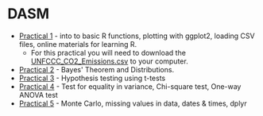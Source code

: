 # DASM

* [Practical 1](http://cbdavis.github.io/DASM/Practical1.html) - into to basic R functions, plotting with ggplot2, loading CSV files, online materials for learning R.
  * For this practical you will need to download the   [UNFCCC_CO2_Emissions.csv](https://raw.githubusercontent.com/cbdavis/DASM/master/data/UNFCCC_CO2_Emissions.csv) to your computer.
* [Practical 2](http://cbdavis.github.io/DASM/Practical2.html) - Bayes' Theorem and Distributions.
* [Practical 3](http://cbdavis.github.io/DASM/Practical3.html) - Hypothesis testing using t-tests
* [Practical 4](http://cbdavis.github.io/DASM/Practical4.html) - Test for equality in variance, Chi-square test, One-way ANOVA test
* [Practical 5](http://cbdavis.github.io/DASM/Practical5.html) - Monte Carlo, missing values in data, dates & times, dplyr
